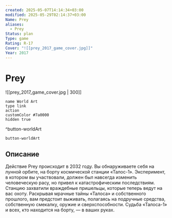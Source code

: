 ```yaml
---
created: 2025-05-07T14:14:34+03:00
modified: 2025-05-29T02:14:37+03:00
Name: Prey
aliases:
  - Prey
Status: plan
Type: game
Rating: R-17
Cover: "![[prey_2017_game_cover.jpg]]"
Year: 2017
---
```


# Prey

![[prey_2017_game_cover.jpg | 300]]


```button
name World Art
type link
action 
customColor #7a0000
hidden true
```
^button-worldArt



`button-worldArt`

## Описание

Действие Prey происходит в 2032 году. Вы обнаруживаете себя на лунной орбите, на борту космической станции «Талос-1». Эксперимент, в котором вы участвовали, должен был навсегда изменить человеческую расу, но привел к катастрофическим последствиям. Станцию захватили враждебные пришельцы, которые теперь ведут на вас охоту. Раскрывая мрачные тайны «Талоса» и собственного прошлого, вам предстоит выживать, полагаясь на подручные средства, собственную смекалку, оружие и сверхспособности. Судьба «Талоса-1» и всех, кто находится на борту, — в ваших руках.
